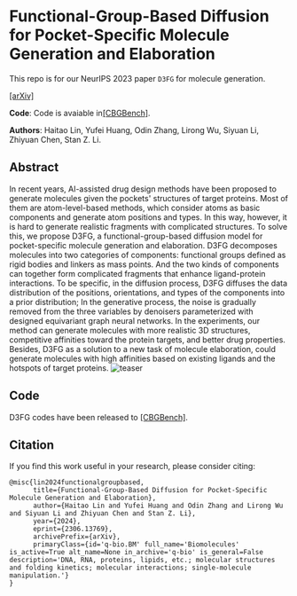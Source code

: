 # Functional-Group-Based Diffusion for Pocket-Specific Molecule Generation and Elaboration

This repo is for our NeurIPS 2023 paper `D3FG` for molecule generation.

[[arXiv]](https://arxiv.org/abs/2306.13769) &nbsp;


**Code**: Code is avaiable in[[CBGBench]](https://github.com/EDAPINENUT/CBGBench/tree/master). 

**Authors**: Haitao Lin, Yufei Huang, Odin Zhang, Lirong Wu, Siyuan Li, Zhiyuan Chen, Stan Z. Li.



## Abstract
In recent years, AI-assisted drug design methods have been proposed to generate molecules given the pockets' structures of target proteins. Most of them are atom-level-based methods, which consider atoms as basic components and generate atom positions and types. In this way, however, it is hard to generate realistic fragments with complicated structures. To solve this, we propose D3FG, a functional-group-based diffusion model for pocket-specific molecule generation and elaboration. D3FG decomposes molecules into two categories of components: functional groups defined as rigid bodies and linkers as mass points. And the two kinds of components can together form complicated fragments that enhance ligand-protein interactions.
To be specific, in the diffusion process, D3FG diffuses the data distribution of the positions, orientations, and types of the components into a prior distribution; In the generative process, the noise is gradually removed from the three variables by denoisers parameterized with designed equivariant graph neural networks. In the experiments, our method can generate molecules with more realistic 3D structures, competitive affinities toward the protein targets, and better drug properties. Besides, D3FG as a solution to a new task of molecule elaboration, could generate molecules with high affinities based on existing ligands and the hotspots of target proteins.
![teaser](https://sshaoshuai.github.io/content/images/PVRCNN_min.png)

## Code 
D3FG codes have been released to [[CBGBench]](https://github.com/EDAPINENUT/CBGBench/tree/master).


## Citation
If you find this work useful in your research, please consider citing:
```
@misc{lin2024functionalgroupbased,
      title={Functional-Group-Based Diffusion for Pocket-Specific Molecule Generation and Elaboration}, 
      author={Haitao Lin and Yufei Huang and Odin Zhang and Lirong Wu and Siyuan Li and Zhiyuan Chen and Stan Z. Li},
      year={2024},
      eprint={2306.13769},
      archivePrefix={arXiv},
      primaryClass={id='q-bio.BM' full_name='Biomolecules' is_active=True alt_name=None in_archive='q-bio' is_general=False description='DNA, RNA, proteins, lipids, etc.; molecular structures and folding kinetics; molecular interactions; single-molecule manipulation.'}
}
```
